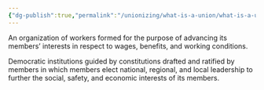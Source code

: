 ```yaml
---
{"dg-publish":true,"permalink":"/unionizing/what-is-a-union/what-is-a-union/"}
---
```


An organization of workers formed for the purpose of advancing its members’ interests in respect to wages, benefits, and working conditions.

Democratic institutions guided by constitutions drafted and ratified by members in which members elect national, regional, and local leadership to further the social, safety, and economic interests of its members.